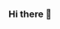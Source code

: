 ### Hi there 👋

<!--
你好！(。・∀・)ノ
这里是我的GitHub个人主页。
我只是一位纯路人。
喜欢绘画正在学习。 
初级动漫爱好者
干啥啥不行，摸鱼第一名🐟
- ⚡ Fun fact: I am learning programming.
![Dusai's GitHub stats](https://github-readme-stats.vercel.app/api?username=vce1&show_icons=true&theme=algolia)
